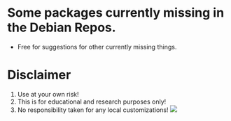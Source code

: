 # Some packages currently missing in the Debian Repos. 
* Free for suggestions for other currently missing things.

# Disclaimer
1. Use at your own risk!
2. This is for educational and research purposes only!
3. No responsibility taken for any local customizations!
<a href="https://artsandculture.google.com/experiment/viola-the-bird/nAEJVwNkp-FnrQ?cp=e30."><img src="https://images.pling.com/img/00/00/78/78/79/2160403/proxy-image1.jpeg"/></a>
